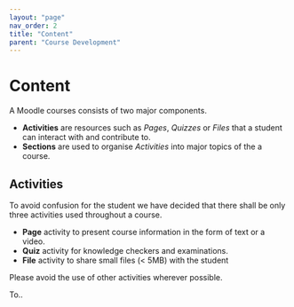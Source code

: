 ```yaml
---
layout: "page"
nav_order: 2
title: "Content"
parent: "Course Development"
---
```


# Content

A Moodle courses consists of two major components.
- **Activities** are resources such as *Pages*, *Quizzes* or *Files* that a student can interact with and contribute to.
- **Sections** are used to organise *Activities* into major topics of the a course.

## Activities

To avoid confusion for the student we have decided that there shall be only three activities used throughout a course.
- **Page** activity to present course information in the form of text or a video.
- **Quiz** activity for knowledge checkers and examinations.
- **File** activity to share small files (< 5MB) with the student

Please avoid the use of other activities wherever possible.

To..
